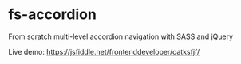 # fs-accordion
From scratch multi-level accordion navigation with SASS and jQuery

Live demo: https://jsfiddle.net/frontenddeveloper/oatksfjf/
